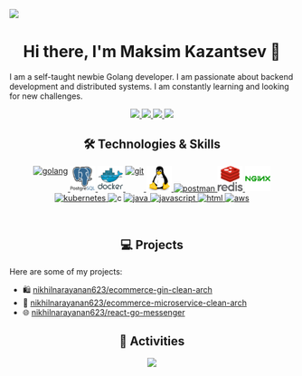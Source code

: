 ![](assets/header.png)
<h1 align="center">Hi there, I'm Maksim Kazantsev 👋</h1>

I am a self-taught newbie Golang developer.  I am passionate about backend development and distributed systems. I am constantly learning and looking for new challenges.

<p align="center"> 
 <a href="https://www.linkedin.com/in/nikhil623" alt="Your LinkedIn">
   <img src="https://img.shields.io/badge/%20-LinkedIn-%230A66C2?logo=linkedin&logoColor=white&style=for-the-badge&link=https://www.linkedin.com/in/your_linkedin_profile" />
 </a>
 <a href="https://leetcode.com/nikhil623/" alt="Your LeetCode">
   <img src="https://img.shields.io/badge/%20-LeetCode-%23FFA116?logo=leetcode&logoColor=white&style=for-the-badge" />
 </a>
 <a href="https://your-blog.netlify.app" alt="Your Blog">
   <img src="tps://img.shields.io/badge/%20-Blog-%23FF5722?logo=blogger&logoColor=white&style=for-the-badge" />
 </a>
 <a>
   <img src="https://komarev.com/ghpvc/?username=nikhilnarayanan623&color=ff69b4&style=for-the-badge" />
 </a>
</p>

<h2 align="center">🛠 Technologies & Skills</h2>
<p align="center">
   <a href="https://golang.org/">
   <img src="https://cdn.jsdelivr.net/gh/devicons/devicon/icons/go/go-original.svg" alt="golang" width="45"
      height="45" style="vertical-align:top;">
   </a>
   <a href="https://www.postgresql.org" target="_blank" rel="noreferrer"> 
   <img src="https://raw.githubusercontent.com/devicons/devicon/master/icons/postgresql/postgresql-original-wordmark.svg" alt="postgresql" width="45" height="45"/> 
   </a>
   <a href="https://www.docker.com/" target="_blank" rel="noreferrer"> <img src="https://raw.githubusercontent.com/devicons/devicon/master/icons/docker/docker-original-wordmark.svg"   
      alt="docker" width="45" height="45"/> 
   </a>
   <a href="https://git-scm.com/">
   <img src="https://cdn.jsdelivr.net/gh/devicons/devicon/icons/git/git-original.svg" alt="git" width="45" height="45" style="vertical-align:top;">
   </a>
   <a href="https://www.linux.org/" target="_blank" rel="noreferrer"> 
   <img src="https://raw.githubusercontent.com/devicons/devicon/master/icons/linux/linux-original.svg" alt="linux" width="45"       height="45"/> 
   </a>
   <a href="https://postman.com" target="_blank" rel="noreferrer"> 
   <img src="https://www.vectorlogo.zone/logos/getpostman/getpostman-icon.svg" alt="postman" width="45" height="45"/> 
   </a>
   <a href="https://redis.io" target="_blank" rel="noreferrer"> 
   <img src="https://raw.githubusercontent.com/devicons/devicon/master/icons/redis/redis-original-wordmark.svg" alt="redis"  width="45" height="45"/> </a>
   <a href="https://www.nginx.com" target="_blank" rel="noreferrer"> 
   <img src="https://raw.githubusercontent.com/devicons/devicon/master/icons/nginx/nginx-original.svg" alt="nginx" width="45" height="45"/> 
   </a>   
   <a href="https://kubernetes.io" target="_blank" rel="noreferrer"> 
   <img src="https://www.vectorlogo.zone/logos/kubernetes/kubernetes-icon.svg" alt="kubernetes" width="45" height="45"/> 
   </a>
   <img src="https://cdn.jsdelivr.net/gh/devicons/devicon/icons/c/c-original.svg" alt="c" width="45" height="45"
      style="vertical-align:top;">
   </a>
   <a href="">
   <img src="https://cdn.jsdelivr.net/gh/devicons/devicon/icons/java/java-original.svg" alt="java" width="45"
      height="45" style="vertical-align:top;">
   </a>
   <a href="">
   <img src="https://cdn.jsdelivr.net/gh/devicons/devicon/icons/javascript/javascript-original.svg" alt="javascript"
      width="45" height="45" style="vertical-align:top;">
   </a>
   <a href="">
   <img src="https://cdn.jsdelivr.net/gh/devicons/devicon/icons/html5/html5-original.svg" alt="html" width="45"
      height="45" style="vertical-align:top;">
   </a>
   <a href="https://aws.amazon.com/">
   <img src="https://cdn.jsdelivr.net/gh/devicons/devicon/icons/amazonwebservices/amazonwebservices-original.svg"
      alt="aws" width="45" height="45" style="vertical-align:top;">
   </a>
</p>
<br/>
<h2 align="center">💻 Projects</h2>
<p align="left">
  Here are some of my projects:
</p>

- 🛍️ [nikhilnarayanan623/ecommerce-gin-clean-arch](https://github.com/nikhilnarayanan623/ecommerce-gin-clean-arch)
- 🚃 [nikhilnarayanan623/ecommerce-microservice-clean-arch](https://github.com/nikhilnarayanan623/ecommerce-microservice-clean-arch)
- 🌐 [nikhilnarayanan623/react-go-messenger](https://github.com/nikhilnarayanan623/react-go-messenger)

<h2 align="center">🚀 Activities</h2>
<p align="center">
  <a href="#" alt="Your GitHub Stats"><img src="https://github-readme-stats.vercel.app/api?username=nikhilnarayanan623" /></a>
</p>

